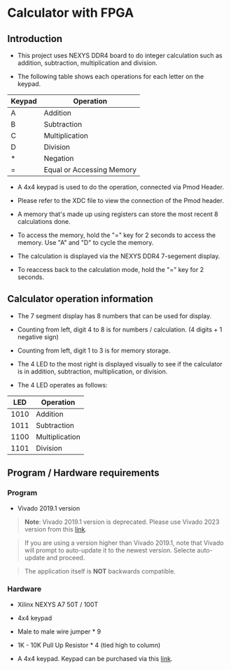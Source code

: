 # Calculator with FPGA

## Introduction 
* This project uses NEXYS DDR4 board to do integer calculation such as addition, subtraction, multiplication and division.

* The following table shows each operations for each letter on the keypad.

| Keypad | Operation |
|--------|-----------|
| A      | Addition  |  
| B | Subtraction    | 
| C | Multiplication |
| D | Division       |
| * | Negation       | 
| = | Equal or Accessing Memory | 

* A 4x4 keypad is used to do the operation, connected via Pmod Header.

* Please refer to the XDC file to view the connection of the Pmod header.

* A memory that's made up using registers can store the most recent 8 calculations done.

* To access the memory, hold the "=" key for 2 seconds to access the memory. Use "A" and "D" to cycle the memory.

* The calculation is displayed via the NEXYS DDR4 7-segement display.

* To reaccess back to the calculation mode, hold the "=" key for 2 seconds. 

## Calculator operation information 
* The 7 segment display has 8 numbers that can be used for display.

* Counting from left, digit 4 to 8 is for numbers / calculation. (4 digits + 1 negative sign)

* Counting from left, digit 1 to 3 is for memory storage.

* The 4 LED to the most right is displayed visually to see if the calculator is in addition, subtraction, multiplication, or division. 

* The 4 LED operates as follows:

| LED  | Operation     | 
|------|---------------|
| 1010 | Addition      | 
| 1011 | Subtraction   | 
| 1100 | Multiplication| 
| 1101 | Division      | 


## Program / Hardware requirements

### Program 
* Vivado 2019.1 version

> **Note**: Vivado 2019.1 version is deprecated. Please use Vivado 2023 version from this [link](https://www.xilinx.com/support/download.html).

> If you are using a version higher than Vivado 2019.1, note that Vivado will prompt to auto-update it to the newest version. Selecte auto-update and proceed. 

> The application itself is **NOT** backwards compatible.

### Hardware
* Xilinx NEXYS A7 50T / 100T
* 4x4 keypad
* Male to male wire jumper * 9
* 1K - 10K Pull Up Resistor * 4 (tied high to column)

* A 4x4 keypad. Keypad can be purchased via this [link](https://www.amazon.com/Matrix-Membrane-Keyboard-Arduino-MicrocontrollerWIshioT/dp/B07B4DR5SH/ref=asc_df_B07B4DR5SH/?tag=hyprod-20&linkCode=df0&hvadid=459641693740&hvpos=&hvnetw=g&hvrand=11472968615419084120&hvpone=&hvptwo=&hvqmt=&hvdev=c&hvdvcmdl=&hvlocint=&hvlocphy=9020068&hvtargid=pla-942741144682&psc=1&mcid=0634068134253779bfedfe6580e15e3c).


